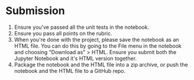 # Submission


1. Ensure you've passed all the unit tests in the notebook.
2. Ensure you pass all points on the rubric.
3. When you're done with the project, please save the notebook as an HTML file. You can do this by going to the File menu in the notebook and choosing "Download as" > HTML. Ensure you submit both the Jupyter Notebook and it's HTML version together.
4. Package the notebook and the HTML file into a zip archive, or push the notebook and the HTML file to a GitHub repo.
